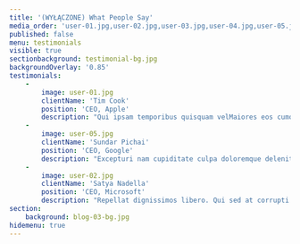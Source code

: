 ```yaml
---
title: '(WYŁĄCZONE) What People Say'
media_order: 'user-01.jpg,user-02.jpg,user-03.jpg,user-04.jpg,user-05.jpg,testimonial-bg.jpg,blog-03-bg.jpg'
published: false
menu: testimonials
visible: true
sectionbackground: testimonial-bg.jpg
backgroundOverlay: '0.85'
testimonials:
    -
        image: user-01.jpg
        clientName: 'Tim Cook'
        position: 'CEO, Apple'
        description: "Qui ipsam temporibus quisquam velMaiores eos cumque distinctio nam accusantium ipsum. \r\n                    Laudantium quia consequatur molestias delectus culpa facere hic dolores aperiam. Accusantium quos qui praesentium corpori."
    -
        image: user-05.jpg
        clientName: 'Sundar Pichai'
        position: 'CEO, Google'
        description: "Excepturi nam cupiditate culpa doloremque deleniti repellat. Veniam quos repellat voluptas animi adipisci.\r\n                    Nisi eaque consequatur. Quasi voluptas eius distinctio. Atque eos maxime. Qui ipsam temporibus quisquam vel."
    -
        image: user-02.jpg
        clientName: 'Satya Nadella'
        position: 'CEO, Microsoft'
        description: "Repellat dignissimos libero. Qui sed at corrupti expedita voluptas odit. Nihil ea quia nesciunt. Ducimus aut sed ipsam.  \r\n                    Autem eaque officia cum exercitationem sunt voluptatum accusamus. Quasi voluptas eius distinctio."
section:
    background: blog-03-bg.jpg
hidemenu: true
---
```



